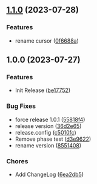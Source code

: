 ## [1.1.0](https://github.com/SkyZeroZx/ngx-typed-writer/compare/v1.0.1...v1.1.0) (2023-07-28)


### Features

* rename cursor ([0f6688a](https://github.com/SkyZeroZx/ngx-typed-writer/commit/0f6688a653470977fdaca71a24053a15b12984a6))

## 1.0.0 (2023-07-27)


### Features

* Init Release ([be17752](https://github.com/SkyZeroZx/ngx-typed-writer/commit/be1775276d9b10e483e0d20721c5ef14167c32d4))


### Bug Fixes

* force release 1.0.1 ([55818f4](https://github.com/SkyZeroZx/ngx-typed-writer/commit/55818f4a4b16d7b380307cc267a0435e83498c59))
* release version ([36d2e65](https://github.com/SkyZeroZx/ngx-typed-writer/commit/36d2e654de39b5e54d8f462dfa5d93ab2f95bbe4))
* release.config ([c5010fc](https://github.com/SkyZeroZx/ngx-typed-writer/commit/c5010fc4f6efd5eb892108bd3a54c1f200a2185d))
* Remove phase test ([d3e9622](https://github.com/SkyZeroZx/ngx-typed-writer/commit/d3e9622972b9cda47453d1e22dda5774a56161e7))
* rename version ([8551408](https://github.com/SkyZeroZx/ngx-typed-writer/commit/8551408d7978d30c6df23f804db84015d0151d13))


### Chores

* Add ChangeLog ([6ea2db5](https://github.com/SkyZeroZx/ngx-typed-writer/commit/6ea2db5e4241b150b9c98f1552d99ce5865a4544))
